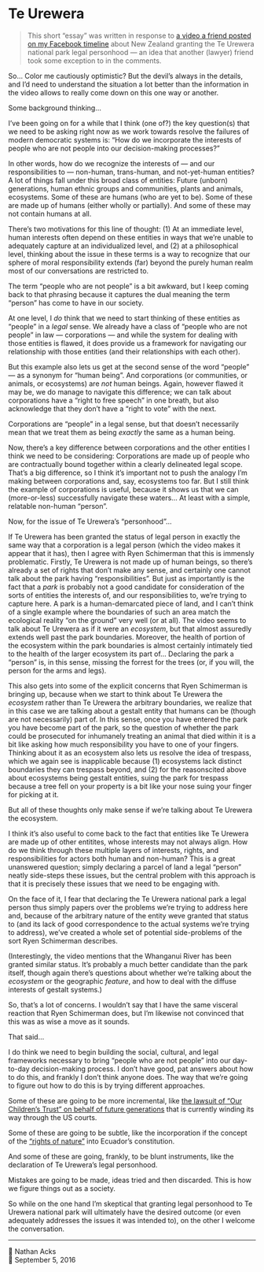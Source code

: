# Te Urewera

> This short “essay” was written in response to [a video a friend posted on my Facebook timeline](https://www.facebook.com/theguardian/videos/557279487793152/) about New Zealand granting the Te Urewera national park legal personhood — an idea that another (lawyer) friend took some exception to in the comments.

So… Color me cautiously optimistic? But the devil’s always in the details, and I’d need to understand the situation a lot better than the information in the video allows to really come down on this one way or another.

Some background thinking…

I’ve been going on for a while that I think (one of?) the key question(s) that we need to be asking right now as we work towards resolve the failures of modern democratic systems is: “How do we incorporate the interests of people who are not people into our decision-making processes?”

In other words, how do we recognize the interests of — and our responsibilities to — non-human, trans-human, and not-yet-human entities? A lot of things fall under this broad class of entities: Future (unborn) generations, human ethnic groups and communities, plants and animals, ecosystems. Some of these are humans (who are yet to be). Some of these are made up of humans (either wholly or partially). And some of these may not contain humans at all.

There’s two motivations for this line of thought: (1) At an immediate level, human interests often depend on these entities in ways that we’re unable to adequately capture at an individualized level, and (2) at a philosophical level, thinking about the issue in these terms is a way to recognize that our sphere of moral responsibility extends (far) beyond the purely human realm most of our conversations are restricted to.

The term “people who are not people” is a bit awkward, but I keep coming back to that phrasing because it captures the dual meaning the term “person” has come to have in our society.

At one level, I *do* think that we need to start thinking of these entities as “people” in a *legal* sense. We already have a class of “people who are not people” in law — corporations — and while the system for dealing with those entities is flawed, it does provide us a framework for navigating our relationship with those entities (and their relationships with each other).

But this example also lets us get at the second sense of the word “people” — as a synonym for “human being”. And corporations (or communities, or animals, or ecosystems) are *not* human beings. Again, however flawed it may be, we do manage to navigate this difference; we can talk about corporations have a “right to free speech” in one breath, but also acknowledge that they don’t have a “right to vote” with the next.

Corporations are “people” in a legal sense, but that doesn’t necessarily mean that we treat them as being *exactly* the same as a human being.

Now, there’s a key difference between corporations and the other entities I think we need to be considering: Corporations are made up of people who are contractually bound together within a clearly delineated legal scope. That’s a big difference, so I think it’s important not to push the analogy I’m making between corporations and, say, ecosystems too far. But I still think the example of corporations is useful, because it shows us that we can (more-or-less) successfully navigate these waters… At least with a simple, relatable non-human “person”.

Now, for the issue of Te Urewera’s “personhood”…

If Te Urewera has been granted the status of legal person in exactly the same way that a corporation is a legal person (which the video makes it appear that it has), then I agree with Ryen Schimerman that this is immensly problematic. Firstly, Te Urewera is not made up of human beings, so there’s already a set of rights that don’t make any sense, and certainly one cannot talk about the park having “responsibilities”. But just as importantly is the fact that a *park* is probably not a good candidate for consideration of the sorts of entities the interests of, and our responsibilities to, we’re trying to capture here. A park is a human-demarcated piece of land, and I can’t think of a single example where the boundaries of such an area match the ecological reality “on the ground” very well (or at all). The video seems to talk about Te Urewera as if it were an *ecosystem*, but that almost assuredly extends well past the park boundaries. Moreover, the health of portion of the ecosystem within the park boundaries is almost certainly intimately tied to the health of the larger ecosystem its part of… Declaring the park a “person” is, in this sense, missing the forrest for the trees (or, if you will, the person for the arms and legs).

This also gets into some of the explicit concerns that Ryen Schimerman is bringing up, because when we start to think about Te Urewera the *ecosystem* rather than Te Urewera the arbitrary boundaries, we realize that in this case we are talking about a gestalt entity that humans can be (though are not necessarily) part of. In this sense, once you have entered the park you have become part of the park, so the question of whether the park could be prosecuted for inhumanely treating an animal that died within it is a bit like asking how much responsibility you have to one of your fingers. Thinking about it as an ecosystem also lets us resolve the idea of trespass, which we again see is inapplicable because (1) ecosystems lack distinct boundaries they can trespass beyond, and (2) for the reasonscited above about ecosystems being gestalt entities, suing the park for trespass because a tree fell on your property is a bit like your nose suing your finger for picking at it.

But all of these thoughts only make sense if we’re talking about Te Urewera the ecosystem.

I think it’s also useful to come back to the fact that entities like Te Urewera are made up of other entitites, whose interests may not always align. How do we think through these multiple layers of interests, rights, and responsibilities for actors both human and non-human? This is a great unanswered question; simply declaring a parcel of land a legal “person” neatly side-steps these issues, but the central problem with this approach is that it is precisely these issues that we need to be engaging with.

On the face of it, I fear that declaring the Te Urewera national park a legal person thus simply papers over the problems we’re trying to address here and, because of the arbitrary nature of the entity weve granted that status to (and its lack of good correspondence to the actual systems we’re trying to address), we’ve created a whole set of potential side-problems of the sort Ryen Schimerman describes.

(Interestingly, the video mentions that the Whanganui River has been granted similar status. It’s probably a much better candidate than the park itself, though again there’s questions about whether we’re talking about the *ecosystem* or the geographic *feature*, and how to deal with the diffuse interests of gestalt systems.)

So, that’s a lot of concerns. I wouldn’t say that I have the same visceral reaction that Ryen Schimerman does, but I’m likewise not convinced that this was as wise a move as it sounds.

That said…

I do think we need to begin building the social, cultural, and legal frameworks necessary to bring “people who are not people” into our day-to-day decision-making process. I don’t have good, pat answers about how to do this, and frankly I don’t think anyone does. The way that we’re going to figure out how to do this is by trying different approaches.

Some of these are going to be more incremental, like [the lawsuit of “Our Children’s Trust” on behalf of future generations](http://www.ourchildrenstrust.org/us/federal-lawsuit) that is currently winding its way through the US courts.

Some of these are going to be subtle, like the incorporation if the concept of the [“rights of nature”](https://en.m.wikipedia.org/wiki/Rights_of_Nature) into Ecuador’s constitution.

And some of these are going, frankly, to be blunt instruments, like the declaration of Te Urewera’s legal personhood.

Mistakes are going to be made, ideas tried and then discarded. This is how we figure things out as a society.

So while on the one hand I’m skeptical that granting legal personhood to Te Urewera national park will ultimately have the desired outcome (or even adequately addresses the issues it was intended to), on the other I welcome the conversation.

- - - -

👤 Nathan Acks  
📅 September 5, 2016
